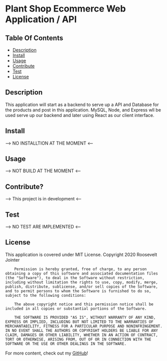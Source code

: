 # Plant Shop Ecommerce Web Application / API

## Table Of Contents
<!-- click each bullet to move to the associated section -->
* [Description](#description)
* [Install](#install)
* [Usage](#usage)
* [Contribute](#contribute)
* [Test](#test)
* [License](#license)

## Description

This application will start as a backend to serve up a API and Database 
for the products and post in this application. MySQL, Node, and Express
wll be used serve up our backend and later using React as our client
interface.

## Install

--> NO INSTALLTION AT THE MOMENT <--

## Usage

--> NOT BUILD AT THE MOMENT <--

## Contribute?

--> This project is in development <--


## Test

--> NO TEST ARE IMPLEMENTED <--

## License

This application is covered under MIT License.
Copyright 2020 Roosevelt Jointer
       
        Permission is hereby granted, free of charge, to any person obtaining a copy of this software and associated documentation files (the "Software"), to deal in the Software without restriction, including without limitation the rights to use, copy, modify, merge, publish, distribute, sublicense, and/or sell copies of the Software, and to permit persons to whom the Software is furnished to do so, subject to the following conditions:
        
        The above copyright notice and this permission notice shall be included in all copies or substantial portions of the Software.
        
        THE SOFTWARE IS PROVIDED "AS IS", WITHOUT WARRANTY OF ANY KIND, EXPRESS OR IMPLIED, INCLUDING BUT NOT LIMITED TO THE WARRANTIES OF MERCHANTABILITY, FITNESS FOR A PARTICULAR PURPOSE AND NONINFRINGEMENT. IN NO EVENT SHALL THE AUTHORS OR COPYRIGHT HOLDERS BE LIABLE FOR ANY CLAIM, DAMAGES OR OTHER LIABILITY, WHETHER IN AN ACTION OF CONTRACT, TORT OR OTHERWISE, ARISING FROM, OUT OF OR IN CONNECTION WITH THE SOFTWARE OR THE USE OR OTHER DEALINGS IN THE SOFTWARE.

For more content, check out my [GitHub](https://github.com/rjointer2)!
